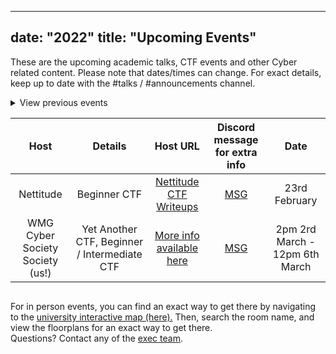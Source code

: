 
---
date: "2022"
title: "Upcoming Events"
---

<style>
table
{
text-align: center;
width: auto;
}

</style> 

These are the upcoming academic talks, CTF events and other Cyber related content. Please note that dates/times can change. 
For exact details, keep up to date with the #talks / #announcements channel.

<details>
  <summary>View previous events</summary>
  <div style='overflow-x: scroll;'>

| Topic | Speaker | Bio | Location | Date | Meeting info
| ------ | ------ | ------ | ------ | ------ | ------ |
| Human Related Security Protocols and Human mistakes | Diego Sempreboni | Ph.D. / FHEA / Research Fellow at King's College London  | Microsoft Teams | Thursday 23rd Sept @ 4pm - 5pm | <a href="https://teams.microsoft.com/l/meetup-join/19%3ameeting_NzE5MjBiMGUtNTZiYy00ZTNlLTlmMGEtNGY0ZDQzYWQ4MWY5%40thread.v2/0?context=%7b%22Tid%22%3a%2209bacfbd-47ef-4465-9265-3546f2eaf6bc%22%2c%22Oid%22%3a%22ba7a9bd6-27fa-4346-9c90-275af0ce3387%22%7d" target="_blank">Link</a>
| Threat Intelligence + Careers | Jamie Collier | Ph.D. / Cyber Threat Intelligence Consultant at FireEye Mandiant | In person; MS.01 | Tuesday 5th Oct @ 5:00pm | <a href="https://warwick.ac.uk/services/its/servicessupport/av/lecturerooms/roominformation/ms01" target="_blank">Room info</a>
| PhD Talk | Andrew Hood | Ph.D. Warwick Professor | In person; L3 (Science Concourse next to Chemistry) | Thursday 7th Oct @ 5:00pm | <a href="https://warwick.ac.uk/services/its/servicessupport/av/lecturerooms/roominformation/l3" target="_blank">Room info</a>
| Integrating Security into the Software Development Lifecycle | Dr. Wendy Ng | (CISSP, CCNP) Wendy is OneWeb's cloud Security Architect Lead and subject matter expert. | Microsoft Teams | Wednesday Oct 13th @ 5:15pm - 6:00pm |  <a href="https://teams.microsoft.com/l/meetup-join/19%3ameeting_ZTNmMWQ3NDktNWIwNS00NGE1LTgwYWUtOWE5ZTllZWZjNjgw%40thread.v2/0?context=%7b%22Tid%22%3a%2209bacfbd-47ef-4465-9265-3546f2eaf6bc%22%2c%22Oid%22%3a%22ba7a9bd6-27fa-4346-9c90-275af0ce3387%22%7d" target="_blank">Link</a>
| A career walk in cyber security and how we might solve the security skills shortage with AI co-workers. | Martin Huddleston | CISSP, BEng(Hons), MSc, DipM, CEng, MIMechE, MCMI. | Microsoft Teams | RESCHEDULE @ 5:15pm - 6:00pm|  TBA
| Mini-Cyber CTF (TBA) | Aatif Khan | Cyber Risk Quantification, RSA Archer Expert, Security Researcher, Speaker, Author | Microsoft Teams | December 8th | TBA

</div>
</details>

  <div style='overflow-x: scroll;'>

| Host | Details | Host URL | Discord message for extra info | Date
| ------ | ------ | ------ | ------ | ------ | 
| Nettitude | Beginner CTF | <a href="https://labs.nettitude.com/tag/ctf/" target="_blank">Nettitude CTF Writeups</a>  | <a href="#" target="_blank">MSG</a> | 23rd February
| WMG Cyber Society Society (us!) | Yet Another CTF, Beginner / Intermediate CTF | <a href="https://society.cyber.warwick.ac.uk/yetanotherctfannouncement/" target="_blank">More info available here</a>  | <a href="https://discord.com/channels/626073898068344854/626075437973372939/927631328176910457" target="_blank">MSG</a> | 2pm 2rd March - 12pm 6th March


</div>



For in person events, you can find an exact way to get there by navigating to the <a href="https://warwick.ac.uk/about/visiting/maps/interactive/" target="_blank">university interactive map (here).</a> Then, search the room name, and view the floorplans for an exact way to get there.
<br> Questions? Contact any of the [exec team](/team).
